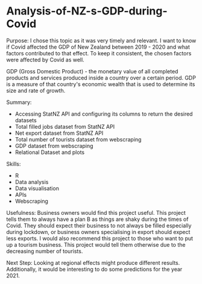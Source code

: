 # Analysis-of-NZ-s-GDP-during-Covid

Purpose:
I chose this topic as it was very timely and relevant. I want to know if Covid affected the GDP of New Zealand between 2019 - 2020 and what factors contributed to that effect. To keep it consistent, the chosen factors were affected by Covid as well.

GDP (Gross Domestic Product) - the monetary value of all completed products and services produced inside a country over a certain period. GDP is a measure of that country's economic wealth that is used to determine its size and rate of growth.

Summary:
 - Accessing StatNZ API and configuring its columns to return the desired datasets
 - Total filled jobs dataset from StatNZ API
 - Net export dataset from StatNZ API
 - Total number of tourists dataset from webscraping
 - GDP dataset from webscraping
 - Relational Dataset and plots

Skills:
 - R
 - Data analysis
 - Data visualisation
 - APIs
 - Webscraping

Usefulness:
 Business owners would find this project useful. This project tells them to always
 have a plan B as things are shaky during the times of Covid. They should expect
 their business to not always be filled especially during lockdown, or business
 owners specialising in export should expect less exports.
 I would also recommend this project to those who want to put up a tourism
 business. This project would tell them otherwise due to the decreasing
 number of tourists.
 
Next Step:
 Looking at regional effects might produce different results. Additionally, it would be
 interesting to do some predictions for the year 2021.
